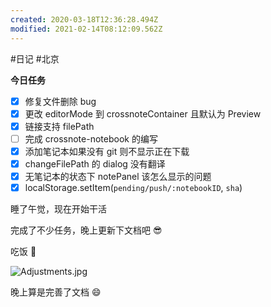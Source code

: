 ```yaml
---
created: 2020-03-18T12:36:28.494Z
modified: 2021-02-14T08:12:09.562Z
---
```

#日记 #北京

**今日任务**

- [x] 修复文件删除 bug
- [x] 更改 editorMode 到 crossnoteContainer 且默认为 Preview
- [x] 链接支持 filePath
- [ ] 完成 crossnote-notebook 的编写
- [x] 添加笔记本如果没有 git 则不显示正在下载
- [x] changeFilePath 的 dialog 没有翻译
- [x] 无笔记本的状态下 notePanel 该怎么显示的问题
- [x] localStorage.setItem(`pending/push/:notebookID`, `sha`)

<!-- @timer "date":"Thu Mar 26 2020 14:51:29 GMT+0800 (China Standard Time)" -->

睡了午觉，现在开始干活

<!-- @timer "date":"Thu Mar 26 2020 17:30:21 GMT+0800 (China Standard Time)","duration":"about 3 hours" -->

完成了不少任务，晚上更新下文档吧 😎

<!-- @timer "date":"Thu Mar 26 2020 19:06:03 GMT+0800 (China Standard Time)","duration":"about 2 hours" -->

吃饭 👻

![Adjustments.jpg](https://i.loli.net/2020/03/27/XToCgSN3YAOc18e.jpg)

晚上算是完善了文档 :smile:
